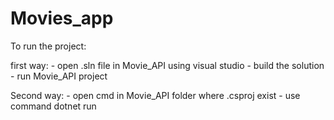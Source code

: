 # Movies_app
To run the project:

  first way:
    - open .sln file in Movie_API using visual studio
    - build the solution
    - run Movie_API project
    
  Second way:
    - open cmd in Movie_API folder where .csproj exist 
    - use command dotnet run


